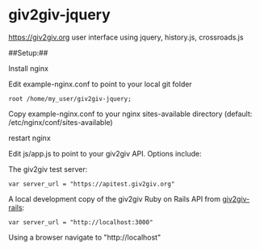giv2giv-jquery
==============

https://giv2giv.org user interface using jquery, history.js, crossroads.js


##Setup:##

Install nginx

Edit example-nginx.conf to point to your local git folder
```
root /home/my_user/giv2giv-jquery;
```
Copy example-nginx.conf to your nginx sites-available directory (default: /etc/nginx/conf/sites-available)

restart nginx

Edit js/app.js to point to your giv2giv API. Options include:

The giv2giv test server:
```
var server_url = "https://apitest.giv2giv.org"
```

A local development copy of the giv2giv Ruby on Rails API from [giv2giv-rails](https://github.com/giv2giv/giv2giv-rails):
```
var server_url = "http://localhost:3000"
```

Using a browser navigate to "http://localhost"
